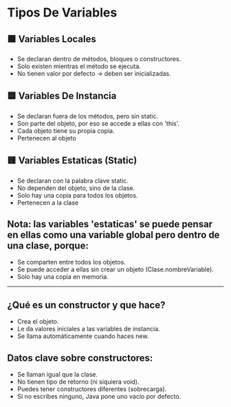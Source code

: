 # Tipos De Variables  

## 🟩 Variables Locales
* Se declaran dentro de métodos, bloques o constructores.  
* Solo existen mientras el método se ejecuta.  
* No tienen valor por defecto → deben ser inicializadas.  

## 🟦 Variables De Instancia
* Se declaran fuera de los métodos, pero sin static.  
* Son parte del objeto, por eso se accede a ellas con 'this'.  
* Cada objeto tiene su propia copia.  
* Pertenecen al objeto  

## 🟨 Variables Estaticas (Static)
* Se declaran con la palabra clave static.  
* No dependen del objeto, sino de la clase.  
* Solo hay una copia para todos los objetos.  
* Pertenecen a la clase  

## Nota: las variables 'estaticas' se puede pensar en ellas como una variable global pero dentro de una clase, porque:  
* Se comparten entre todos los objetos.  
* Se puede acceder a ellas sin crear un objeto (Clase.nombreVariable).  
* Solo hay una copia en memoria.  

---

## ¿Qué es un constructor y que hace?  
* Crea el objeto.  
* Le da valores iniciales a las variables de instancia.  
* Se llama automáticamente cuando haces new.  

## Datos clave sobre constructores:  
* Se llaman igual que la clase.  
* No tienen tipo de retorno (ni siquiera void).  
* Puedes tener constructores diferentes (sobrecarga).  
* Si no escribes ninguno, Java pone uno vacío por defecto.  



